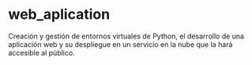 # web_aplication
Creación y gestión de entornos virtuales de Python, el desarrollo de una aplicación web y su despliegue en un servicio en la nube que la hará accesible al público.
